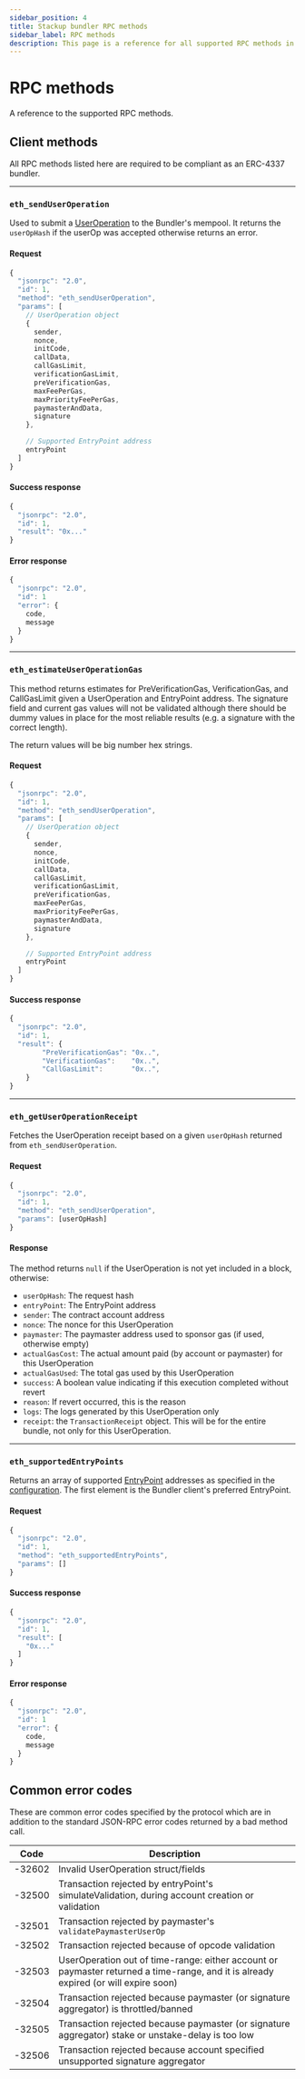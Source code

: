 ```yaml
---
sidebar_position: 4
title: Stackup bundler RPC methods
sidebar_label: RPC methods
description: This page is a reference for all supported RPC methods in stackup-bundler, Stackup's ERC-4337 open-source infrastructure.
---
```


# RPC methods

A reference to the supported RPC methods.

## Client methods

All RPC methods listed here are required to be compliant as an ERC-4337 bundler.

---

### `eth_sendUserOperation`

Used to submit a [UserOperation](../../introduction/erc-4337-overview.md#useroperation) to the Bundler's mempool. It returns the `userOpHash` if the userOp was accepted otherwise returns an error.

#### Request

```typescript
{
  "jsonrpc": "2.0",
  "id": 1,
  "method": "eth_sendUserOperation",
  "params": [
    // UserOperation object
    {
      sender,
      nonce,
      initCode,
      callData,
      callGasLimit,
      verificationGasLimit,
      preVerificationGas,
      maxFeePerGas,
      maxPriorityFeePerGas,
      paymasterAndData,
      signature
    },

    // Supported EntryPoint address
    entryPoint
  ]
}
```

#### Success response

```typescript
{
  "jsonrpc": "2.0",
  "id": 1,
  "result": "0x..."
}
```

#### Error response

```typescript
{
  "jsonrpc": "2.0",
  "id": 1
  "error": {
    code,
    message
  }
}
```

---

### `eth_estimateUserOperationGas`

This method returns estimates for PreVerificationGas, VerificationGas, and CallGasLimit given a UserOperation and EntryPoint address. The signature field and current gas values will not be validated although there should be dummy values in place for the most reliable results (e.g. a signature with the correct length).

The return values will be big number hex strings.

#### Request

```typescript
{
  "jsonrpc": "2.0",
  "id": 1,
  "method": "eth_sendUserOperation",
  "params": [
    // UserOperation object
    {
      sender,
      nonce,
      initCode,
      callData,
      callGasLimit,
      verificationGasLimit,
      preVerificationGas,
      maxFeePerGas,
      maxPriorityFeePerGas,
      paymasterAndData,
      signature
    },

    // Supported EntryPoint address
    entryPoint
  ]
}
```

#### Success response

```typescript
{
  "jsonrpc": "2.0",
  "id": 1,
  "result": {
		"PreVerificationGas": "0x..",
		"VerificationGas":    "0x..",
		"CallGasLimit":       "0x..",
	}
}
```

---

### `eth_getUserOperationReceipt`

Fetches the UserOperation receipt based on a given `userOpHash` returned from `eth_sendUserOperation`.

#### Request

```typescript
{
  "jsonrpc": "2.0",
  "id": 1,
  "method": "eth_sendUserOperation",
  "params": [userOpHash]
}
```

#### Response

The method returns `null` if the UserOperation is not yet included in a block, otherwise:

- `userOpHash`: The request hash
- `entryPoint`: The EntryPoint address
- `sender`: The contract account address
- `nonce`: The nonce for this UserOperation
- `paymaster`: The paymaster address used to sponsor gas (if used, otherwise empty)
- `actualGasCost`: The actual amount paid (by account or paymaster) for this UserOperation
- `actualGasUsed`: The total gas used by this UserOperation
- `success`: A boolean value indicating if this execution completed without revert
- `reason`: If revert occurred, this is the reason
- `logs`: The logs generated by this UserOperation only
- `receipt`: the `TransactionReceipt` object. This will be for the entire bundle, not only for this UserOperation.

---

### `eth_supportedEntryPoints`

Returns an array of supported [EntryPoint](../../introduction/erc-4337-overview.md#entrypoint) addresses as specified in the [configuration](./configure.md). The first element is the Bundler client's preferred EntryPoint.

#### Request

```typescript
{
  "jsonrpc": "2.0",
  "id": 1,
  "method": "eth_supportedEntryPoints",
  "params": []
}
```

#### Success response

```typescript
{
  "jsonrpc": "2.0",
  "id": 1,
  "result": [
    "0x..."
  ]
}
```

#### Error response

```typescript
{
  "jsonrpc": "2.0",
  "id": 1
  "error": {
    code,
    message
  }
}
```

## Common error codes

These are common error codes specified by the protocol which are in addition to the standard JSON-RPC error codes returned by a bad method call.

| Code   | Description                                                                                                                         |
| ------ | ----------------------------------------------------------------------------------------------------------------------------------- |
| -32602 | Invalid UserOperation struct/fields                                                                                                 |
| -32500 | Transaction rejected by entryPoint's simulateValidation, during account creation or validation                                      |
| -32501 | Transaction rejected by paymaster's `validatePaymasterUserOp`                                                                       |
| -32502 | Transaction rejected because of opcode validation                                                                                   |
| -32503 | UserOperation out of time-range: either account or paymaster returned a time-range, and it is already expired (or will expire soon) |
| -32504 | Transaction rejected because paymaster (or signature aggregator) is throttled/banned                                                |
| -32505 | Transaction rejected because paymaster (or signature aggregator) stake or unstake-delay is too low                                  |
| -32506 | Transaction rejected because account specified unsupported signature aggregator                                                     |
